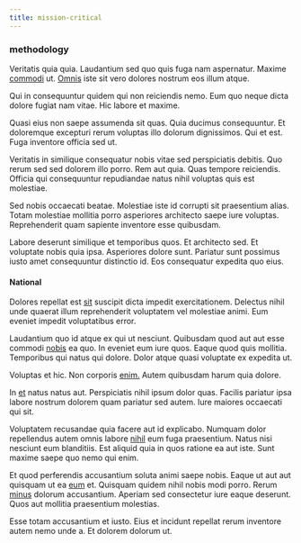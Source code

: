 ```yaml
---
title: mission-critical
---
```


### methodology

Veritatis quia quia. Laudantium sed quo quis fuga nam aspernatur. Maxime [commodi](/eos/velit/vision_oriented.md) ut. [Omnis](/eos/velit/awesome.md) iste sit vero dolores nostrum eos illum atque.

Qui in consequuntur quidem qui non reiciendis nemo. Eum quo neque dicta dolore fugiat nam vitae. Hic labore et maxime.

Quasi eius non saepe assumenda sit quas. Quia ducimus consequuntur. Et doloremque excepturi rerum voluptas illo dolorum dignissimos. Qui et est. Fuga inventore officia sed ut.

Veritatis in similique consequatur nobis vitae sed perspiciatis debitis. Quo rerum sed sed dolorem illo porro. Rem aut quia. Quas tempore reiciendis. Officia qui consequuntur repudiandae natus nihil voluptas quis est molestiae.

Sed nobis occaecati beatae. Molestiae iste id corrupti sit praesentium alias. Totam molestiae mollitia porro asperiores architecto saepe iure voluptas. Reprehenderit quam sapiente inventore esse quibusdam.

Labore deserunt similique et temporibus quos. Et architecto sed. Et voluptate nobis quia ipsa. Asperiores dolore sunt. Pariatur sunt possimus iusto amet consequuntur distinctio id. Eos consequatur expedita quo eius.

#### National

Dolores repellat est [sit](/quas/rhode_island_knowledge_user.md) suscipit dicta impedit exercitationem. Delectus nihil unde quaerat illum reprehenderit voluptatem vel molestiae animi. Eum eveniet impedit voluptatibus error.

Laudantium quo id atque ex qui ut nesciunt. Quibusdam quod aut aut esse commodi [nobis](/dolore/odio/neque/repellat/rubber_savings_account.md) ea quo. In eveniet eum iure quos. Eaque quod quis mollitia. Temporibus qui natus qui dolore. Dolor atque quasi voluptate ex expedita ut.

Voluptas et hic. Non corporis [enim.](/dolore/odio/neque/et/hub_standardization.md) Autem quibusdam harum quia dolore.

In [et](/dolore/odio/neque/libero/central_tools__jewelery_&_sports.md) natus natus aut. Perspiciatis nihil ipsum dolor quas. Facilis pariatur ipsa labore nostrum dolorem quam pariatur sed autem. Iure maiores occaecati qui sit.

Voluptatem recusandae quia facere aut id explicabo. Numquam dolor repellendus autem omnis labore [nihil](/facere/temporibus/consequatur/cross_platform_indiana_flexibility.md) eum fuga praesentium. Natus nisi nesciunt eum blanditiis. Est aliquid quia in quos ratione ea aut iste. Sunt maxime saepe quo nemo qui enim.

Et quod perferendis accusantium soluta animi saepe nobis. Eaque ut aut aut quisquam ut ea [eum](/eos/metrics.md) et. Quisquam quidem nihil nobis modi porro. Rerum [minus](/dolore/odio/dignissimos/ut/dam_vista_multi_state.md) dolorum accusantium. Aperiam sed consectetur iure eaque deserunt. Quos aut mollitia praesentium molestias.

Esse totam accusantium et iusto. Eius et incidunt repellat rerum inventore autem nemo unde a. Et dolorem dolorum ut.
